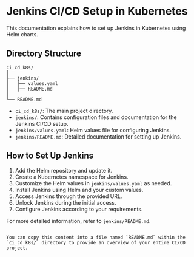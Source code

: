 # Jenkins CI/CD Setup in Kubernetes

This documentation explains how to set up Jenkins in Kubernetes using Helm charts.

## Directory Structure

```plaintext
ci_cd_k8s/
│
├── jenkins/
│   ├── values.yaml
│   ├── README.md
│
└── README.md
```

- `ci_cd_k8s/`: The main project directory.
- `jenkins/`: Contains configuration files and documentation for the Jenkins CI/CD setup.
- `jenkins/values.yaml`: Helm values file for configuring Jenkins.
- `jenkins/README.md`: Detailed documentation for setting up Jenkins.

## How to Set Up Jenkins

1. Add the Helm repository and update it.
2. Create a Kubernetes namespace for Jenkins.
3. Customize the Helm values in `jenkins/values.yaml` as needed.
4. Install Jenkins using Helm and your custom values.
5. Access Jenkins through the provided URL.
6. Unlock Jenkins during the initial access.
7. Configure Jenkins according to your requirements.

For more detailed information, refer to `jenkins/README.md`.

```

You can copy this content into a file named `README.md` within the `ci_cd_k8s/` directory to provide an overview of your entire CI/CD project.